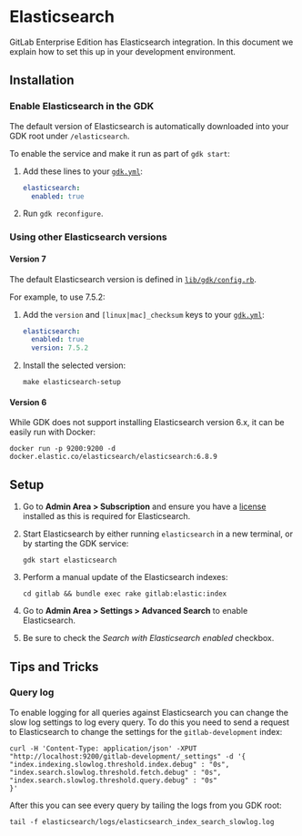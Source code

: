 # Elasticsearch

GitLab Enterprise Edition has Elasticsearch integration. In this
document we explain how to set this up in your development
environment.

## Installation

### Enable Elasticsearch in the GDK

The default version of Elasticsearch is automatically downloaded into your GDK root under `/elasticsearch`.

To enable the service and make it run as part of `gdk start`:

1. Add these lines to your [`gdk.yml`](../configuration.md):

   ```yaml
   elasticsearch:
     enabled: true
   ```

1. Run `gdk reconfigure`.

### Using other Elasticsearch versions

#### Version 7

The default Elasticsearch version is defined in [`lib/gdk/config.rb`](../../lib/gdk/config.rb).

For example, to use 7.5.2:

1. Add the `version` and `[linux|mac]_checksum` keys to your [`gdk.yml`](../configuration.md):

   ```yaml
   elasticsearch:
     enabled: true
     version: 7.5.2
   ```

1. Install the selected version:

   ```shell
   make elasticsearch-setup
   ```

#### Version 6

While GDK does not support installing Elasticsearch version 6.x, it can be easily run with Docker:

```shell
docker run -p 9200:9200 -d docker.elastic.co/elasticsearch/elasticsearch:6.8.9
```

## Setup

1. Go to **Admin Area > Subscription** and ensure you have a [license](https://about.gitlab.com/handbook/developer-onboarding/#working-on-gitlab-ee) installed as this is required for Elasticsearch.

1. Start Elasticsearch by either running `elasticsearch` in a new terminal, or
   by starting the GDK service:

   ```shell
   gdk start elasticsearch
   ```

1. Perform a manual update of the Elasticsearch indexes:

   ```shell
   cd gitlab && bundle exec rake gitlab:elastic:index
   ```

1. Go to **Admin Area > Settings > Advanced Search** to enable Elasticsearch.
1. Be sure to check the *Search with Elasticsearch enabled* checkbox.

## Tips and Tricks

### Query log

To enable logging for all queries against Elasticsearch you can change the slow
log settings to log every query. To do this you need to send a request to
Elasticsearch to change the settings for the `gitlab-development` index:

```shell
curl -H 'Content-Type: application/json' -XPUT "http://localhost:9200/gitlab-development/_settings" -d '{
"index.indexing.slowlog.threshold.index.debug" : "0s",
"index.search.slowlog.threshold.fetch.debug" : "0s",
"index.search.slowlog.threshold.query.debug" : "0s"
}'
```

After this you can see every query by tailing the logs from you GDK root:

```shell
tail -f elasticsearch/logs/elasticsearch_index_search_slowlog.log
```
